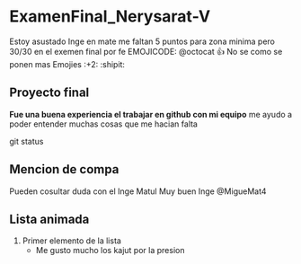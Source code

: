 # ExamenFinal_Nerysarat-V
Estoy asustado Inge en mate me faltan 5 puntos para zona minima pero 30/30 en el exemen final por fe EMOJICODE: @octocat :+1: No se como se ponen mas Emojies :+2: :shipit:
## Proyecto final 

**Fue una buena experiencia el trabajar en github con mi equipo** 
me ayudo a poder entender muchas cosas que me hacian falta 

git status

## Mencion de compa 

Pueden cosultar duda con el Inge Matul Muy buen  Inge  @MigueMat4 
## Lista animada 
1. Primer elemento de la lista
   - Me gusto mucho los kajut por la presion 
    